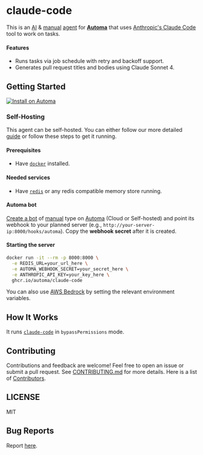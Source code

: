 # claude-code

This is an [AI](https://docs.automa.app/bots/types#ai) & [manual](https://docs.automa.app/bots/types#manual) [agent](https://docs.automa.app/bots/types#agent) for [**Automa**](https://automa.app) that uses [Anthropic's Claude Code](https://www.anthropic.com/claude-code) tool to work on tasks.

#### Features

- Runs tasks via job schedule with retry and backoff support.
- Generates pull request titles and bodies using Claude Sonnet 4.

## Getting Started

[![Install on Automa](https://automa.app/install.svg)](https://console.automa.app/$/bots/new/anthropic/claude-code)

### Self-Hosting

This agent can be self-hosted. You can either follow our more detailed [guide](https://docs.automa.app/self-hosting/agents/claude-code) or follow these steps to get it running.

#### Prerequisites

- Have [`docker`](https://docker.com/) installed.

#### Needed services

- Have [`redis`](https://github.com/redis/redis) or any redis compatible memory store running.

#### Automa bot

[Create a bot](https://docs.automa.app/bot-development/create-bot) of [manual](https://docs.automa.app/bots/types#manual) type on [Automa](https://automa.app) (Cloud or Self-hosted) and point its webhook to your planned server (e.g., `http://your-server-ip:8000/hooks/automa`). Copy the **webhook secret** after it is created.

#### Starting the server

```sh
docker run -it --rm -p 8000:8000 \
  -e REDIS_URL=your_url_here \
  -e AUTOMA_WEBHOOK_SECRET=your_secret_here \
  -e ANTHROPIC_API_KEY=your_key_here \
  ghcr.io/automa/claude-code
```

You can also use [AWS Bedrock](https://docs.anthropic.com/en/docs/claude-code/amazon-bedrock) by setting the relevant environment variables.

## How It Works

It runs [`claude-code`](https://www.anthropic.com/claude-code) in `bypassPermissions` mode.

## Contributing

Contributions and feedback are welcome! Feel free to open an issue or submit a pull request. See [CONTRIBUTING.md](CONTRIBUTING.md) for more details. Here is a list of [Contributors](https://github.com/automa/claude-code/contributors).

## LICENSE

MIT

## Bug Reports

Report [here](https://github.com/automa/claude-code/issues).

